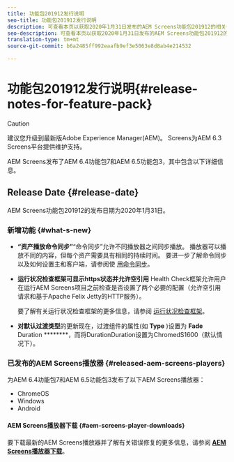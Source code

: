 ```yaml
---
title: 功能包201912发行说明
seo-title: 功能包201912发行说明
description: 可查看本页以获取2020年1月31日发布的AEM Screens功能包201912的相关信息。
seo-description: 可查看本页以获取2020年1月31日发布的AEM Screens功能包201912的相关信息。
translation-type: tm+mt
source-git-commit: b6a2485ff992eaafb9ef3e5063e8d8ab4e214532

---
```



# 功能包201912发行说明{#release-notes-for-feature-pack}

>[!CAUTION]
>
>建议您升级到最新版Adobe Experience Manager(AEM)。 Screens为AEM 6.3 Screens平台提供维护支持。

AEM Screens发布了AEM 6.4功能包7和AEM 6.5功能包3，其中包含以下详细信息。

## Release Date {#release-date}

AEM Screens功能包201912的发布日期为2020年1月31日。

### 新增功能 {#what-s-new}

* **“资产播放命令同步”**“命令同步”允许不同播放器之间同步播放。 播放器可以播放不同的内容，但每个资产需要具有相同的持续时间。
要进一步了解命令同步以及如何设置主和客户端，请参阅使 [用命令同步](using-command-sync.md)。

* **运行状况检查框架可显示https状态并允许空引用** Health Check框架允许用户在运行AEM Screens项目之前检查是否设置了两个必要的配置（允许空引用请求和基于Apache Felix Jetty的HTTP服务）。

   要了解有关运行状况检查框架的更多信息，请参阅 [运行状况检查框架](/help/user-guide/configuring-screens-introduction.md#health-check-framework)。

* **对默认过渡类型**&#x200B;的更新现在，过渡组件的属性(如 **Type** )设置为 **Fade** Duration ********，而将DurationDuration设置为ChromedS1600（默认情况下）。


### 已发布的AEM Screens播放器 {#released-aem-screens-players}

为AEM 6.4功能包7和AEM 6.5功能包3发布了以下AEM Screens播放器：

* ChromeOS
* Windows
* Android

#### AEM Screens播放器下载 {#aem-screens-player-downloads}

要下载最新的AEM Screens播放器并了解有关错误修复的更多信息，请参阅 [**AEM Screens播放器下载&#x200B;**](https://download.macromedia.com/screens/)。
